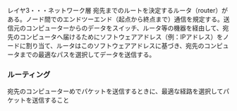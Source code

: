 レイヤ3・・・ネットワーク層
宛先までのルートを決定するルータ（router）がある。ノード間でのエンドツーエンド（起点から終点まで）通信を規定する。送信元のコンピューターからのデータをスイッチ、ルータ等の機器を経由して、宛先のコンピュータへ届けるためにソフトウェアアドレス（例：IPアドレス）をノードに割り当て、ルータはこのソフトウェアアドレスに基づき、宛先のコンピュータまでの最適なパスを選択してデータを送信する。
### ルーティング
宛先のコンピューターめでパケットを送信するときに、最適な経路を選択してパケットを送信すること
